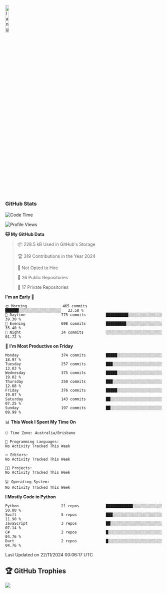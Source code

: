 <p align="left"><img width=15%" src="https://github.com/alansmathew/alansmathew/raw/master/lang.gif" alt="lang image here" /></p>

# <h3 align="left">GitHub Stats</h3>

<!--START_SECTION:waka-->
![Code Time](http://img.shields.io/badge/Code%20Time-521%20hrs%2049%20mins-blue)

![Profile Views](http://img.shields.io/badge/Profile%20Views-4-blue)

**🐱 My GitHub Data** 

> 📦 228.5 kB Used in GitHub's Storage 
 > 
> 🏆 319 Contributions in the Year 2024
 > 
> 🚫 Not Opted to Hire
 > 
> 📜 26 Public Repositories 
 > 
> 🔑 17 Private Repositories 
 > 
**I'm an Early 🐤** 

```text
🌞 Morning                465 commits         ██████░░░░░░░░░░░░░░░░░░░   23.58 % 
🌆 Daytime                775 commits         ██████████░░░░░░░░░░░░░░░   39.30 % 
🌃 Evening                698 commits         █████████░░░░░░░░░░░░░░░░   35.40 % 
🌙 Night                  34 commits          ░░░░░░░░░░░░░░░░░░░░░░░░░   01.72 % 
```
📅 **I'm Most Productive on Friday** 

```text
Monday                   374 commits         █████░░░░░░░░░░░░░░░░░░░░   18.97 % 
Tuesday                  257 commits         ███░░░░░░░░░░░░░░░░░░░░░░   13.03 % 
Wednesday                375 commits         █████░░░░░░░░░░░░░░░░░░░░   19.02 % 
Thursday                 250 commits         ███░░░░░░░░░░░░░░░░░░░░░░   12.68 % 
Friday                   376 commits         █████░░░░░░░░░░░░░░░░░░░░   19.07 % 
Saturday                 143 commits         ██░░░░░░░░░░░░░░░░░░░░░░░   07.25 % 
Sunday                   197 commits         ██░░░░░░░░░░░░░░░░░░░░░░░   09.99 % 
```


📊 **This Week I Spent My Time On** 

```text
🕑︎ Time Zone: Australia/Brisbane

💬 Programming Languages: 
No Activity Tracked This Week

🔥 Editors: 
No Activity Tracked This Week

🐱‍💻 Projects: 
No Activity Tracked This Week

💻 Operating System: 
No Activity Tracked This Week
```

**I Mostly Code in Python** 

```text
Python                   21 repos            ████████████░░░░░░░░░░░░░   50.00 % 
Swift                    5 repos             ███░░░░░░░░░░░░░░░░░░░░░░   11.90 % 
JavaScript               3 repos             ██░░░░░░░░░░░░░░░░░░░░░░░   07.14 % 
C#                       2 repos             █░░░░░░░░░░░░░░░░░░░░░░░░   04.76 % 
Dart                     2 repos             █░░░░░░░░░░░░░░░░░░░░░░░░   04.76 % 
```




 Last Updated on 22/11/2024 00:06:17 UTC
<!--END_SECTION:waka-->

## 🏆 GitHub Trophies

![](https://github-profile-trophy.vercel.app/?username=samh06&theme=discord&no-frame=true&no-bg=false&margin-w=4)
